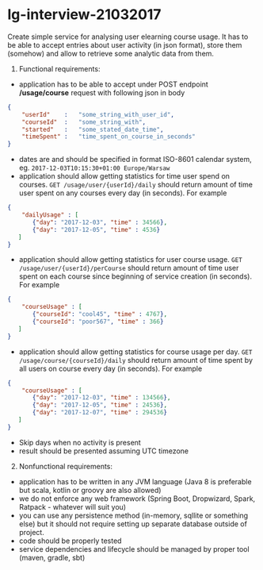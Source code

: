 # lg-interview-21032017

Create simple service for analysing user elearning course usage. It has to be able to accept 
entries about user activity (in json format), store them (somehow) and allow to retrieve some 
analytic data from them.

1. Functional requirements:
- application has to be able to accept under POST endpoint **/usage/course** request with following json in body
```json 
{   
    "userId"    :   "some_string_with_user_id",   
    "courseId"  :   "some_string_with",  
    "started"   :   "some_stated_date_time",  
    "timeSpent" :   "time_spent_on_course_in_seconds"   
}
```

- dates are and should be specified in format ISO-8601 calendar system,
 eg. `2017-12-03T10:15:30+01:00 Europe/Warsaw`
- application should allow getting statistics for time user spend on courses. `GET /usage/user/{userId}/daily` should return amount 
of time user spent on any courses every day (in seconds). For example

```json 
{   
    "dailyUsage" : [  
       {"day": "2017-12-03", "time" : 34566},  
       {"day": "2017-12-05", "time" : 4536}  
   ]    
}
```

- application should allow getting statistics for user course usage. `GET /usage/user/{userId}/perCourse` should return amount 
of time user spent on each course since beginning of service creation (in seconds). For example

```json 
{   
    "courseUsage" : [  
       {"courseId": "cool45", "time" : 4767},  
       {"courseId": "poor567", "time" : 366}   
   ]    
}
```
- application should allow getting statistics for course usage per day. `GET /usage/course/{courseId}/daily` should return amount 
of time spent by all users on course every day (in seconds). For example

```json
{   
    "courseUsage" : [  
       {"day": "2017-12-03", "time" : 134566},  
       {"day": "2017-12-05", "time" : 24536},  
       {"day": "2017-12-07", "time" : 294536}  
   ]    
}
```

- Skip days when no activity is present
- result should be presented assuming UTC timezone

2. Nonfunctional requirements:
- application has to be written in any JVM language (Java 8 is preferable but scala, 
kotlin or groovy are also allowed)
- we do not enforce any web framework (Spring Boot, Dropwizard, Spark, Ratpack - whatever will suit you)
- you can use any persistence method (in-memory, sqllite or something else) but it should not require 
setting up separate database outside of project.
- code should be properly tested
- service dependencies and lifecycle should be managed by proper tool (maven, gradle, sbt) 




